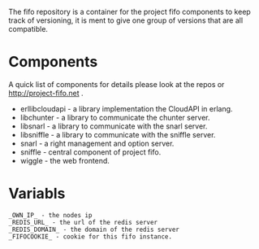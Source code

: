 The fifo repository is a container for the project fifo components to keep track of versioning, it is ment to give one group of versions that are all compatible.

Components
==========
A quick list of components for details please look at the repos or http://project-fifo.net .

* erllibcloudapi - a library implementation the CloudAPI in erlang.
* libchunter - a library to communicate the chunter server.
* libsnarl - a library to communicate with the snarl server.
* libsniffle - a library to communicate with the sniffle server.
* snarl - a right management and option server.
* sniffle - central component of project fifo.
* wiggle - the web frontend.


Variabls
========
```
_OWN_IP_ - the nodes ip
_REDIS_URL_ - the url of the redis server
_REDIS_DOMAIN_ - the domain of the redis server
_FIFOCOOKIE_ - cookie for this fifo instance.
```
